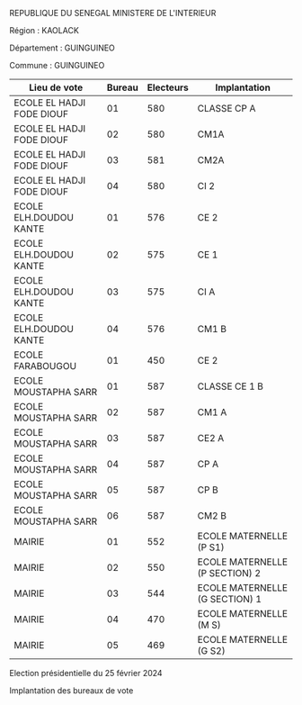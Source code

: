 REPUBLIQUE DU SENEGAL MINISTERE DE L'INTERIEUR

Région : KAOLACK

Département : GUINGUINEO

Commune : GUINGUINEO

| Lieu de vote | Bureau | Electeurs | Implantation |
| - | - | - | - |
| ECOLE EL HADJI FODE DIOUF | 01 | 580 | CLASSE CP A |
| ECOLE EL HADJI FODE DIOUF | 02 | 580 | CM1A |
| ECOLE EL HADJI FODE DIOUF | 03 | 581 | CM2A |
| ECOLE EL HADJI FODE DIOUF | 04 | 580 | CI 2 |
| ECOLE ELH.DOUDOU KANTE | 01 | 576 | CE 2 |
| ECOLE ELH.DOUDOU KANTE | 02 | 575 | CE 1 |
| ECOLE ELH.DOUDOU KANTE | 03 | 575 | CI A |
| ECOLE ELH.DOUDOU KANTE | 04 | 576 | CM1 B |
| ECOLE FARABOUGOU | 01 | 450 | CE 2 |
| ECOLE MOUSTAPHA SARR | 01 | 587 | CLASSE CE 1 B |
| ECOLE MOUSTAPHA SARR | 02 | 587 | CM1 A |
| ECOLE MOUSTAPHA SARR | 03 | 587 | CE2 A |
| ECOLE MOUSTAPHA SARR | 04 | 587 | CP A |
| ECOLE MOUSTAPHA SARR | 05 | 587 | CP B |
| ECOLE MOUSTAPHA SARR | 06 | 587 | CM2 B |
| MAIRIE | 01 | 552 | ECOLE MATERNELLE (P S1) |
| MAIRIE | 02 | 550 | ECOLE MATERNELLE (P SECTION) 2 |
| MAIRIE | 03 | 544 | ECOLE MATERNELLE (G SECTION) 1 |
| MAIRIE | 04 | 470 | ECOLE MATERNELLE (M S) |
| MAIRIE | 05 | 469 | ECOLE MATERNELLE (G S2) |

<!-- PageNumber="3/12" -->

Election présidentielle du 25 février 2024

Implantation des bureaux de vote
